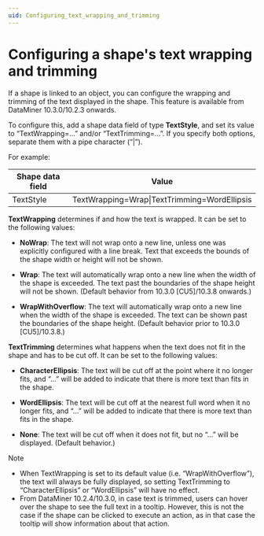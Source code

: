 ```yaml
---
uid: Configuring_text_wrapping_and_trimming
---
```


# Configuring a shape's text wrapping and trimming

If a shape is linked to an object, you can configure the wrapping and trimming of the text displayed in the shape. This feature is available from DataMiner 10.3.0/10.2.3 onwards.

To configure this, add a shape data field of type **TextStyle**, and set its value to “TextWrapping=...” and/or “TextTrimming=...”. If you specify both options, separate them with a pipe character (“\|”).

For example:

| Shape data field | Value |
|-----------------|-------|
|TextStyle         | TextWrapping=Wrap\|TextTrimming=WordEllipsis

**TextWrapping** determines if and how the text is wrapped. It can be set to the following values:

- **NoWrap**: The text will not wrap onto a new line, unless one was explicitly configured with a line break. Text that exceeds the bounds of the shape width or height will not be shown.

- **Wrap**: The text will automatically wrap onto a new line when the width of the shape is exceeded. The text past the boundaries of the shape height will not be shown. (Default behavior from 10.3.0 [CU5]/10.3.8 onwards<!-- RN 36363 -->.)

- **WrapWithOverflow**: The text will automatically wrap onto a new line when the width of the shape is exceeded. The text can be shown past the boundaries of the shape height. (Default behavior prior to 10.3.0 [CU5]/10.3.8.)

**TextTrimming** determines what happens when the text does not fit in the shape and has to be cut off. It can be set to the following values:

- **CharacterEllipsis**: The text will be cut off at the point where it no longer fits, and “...” will be added to indicate that there is more text than fits in the shape.

- **WordEllipsis**: The text will be cut off at the nearest full word when it no longer fits, and “...” will be added to indicate that there is more text than fits in the shape.

- **None**: The text will be cut off when it does not fit, but no “...” will be displayed. (Default behavior.)

> [!NOTE]
>
> - When TextWrapping is set to its default value (i.e. “WrapWithOverflow”), the text will always be fully displayed, so setting TextTrimming to “CharacterEllipsis” or “WordEllipsis” will have no effect.
> - From DataMiner 10.2.4/10.3.0, in case text is trimmed, users can hover over the shape to see the full text in a tooltip. However, this is not the case if the shape can be clicked to execute an action, as in that case the tooltip will show information about that action.
